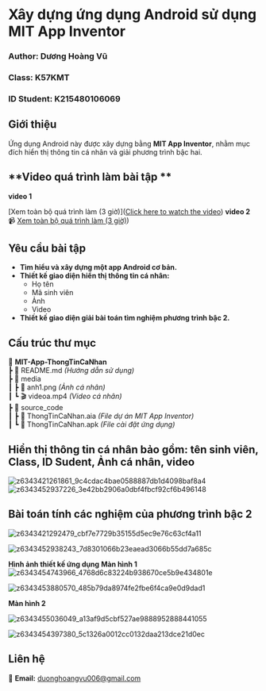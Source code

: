 # Xây dựng ứng dụng Android sử dụng MIT App Inventor  
### **Author:** Dương Hoàng Vũ  
### **Class:** K57KMT  
### **ID Student:** K215480106069  

## **Giới thiệu**  
Ứng dụng Android này được xây dựng bằng **MIT App Inventor**, nhằm mục đích hiển thị thông tin cá nhân và giải phương trình bậc hai.

## **Video quá trình làm bài tập **   
**video 1**

 [Xem toàn bộ quá trình làm (3 giờ)]([Click here to watch the video](https://www.youtube.com/watch?v=IfGjKiD_UDY&t=6s))
**video 2**
📹 [Xem toàn bộ quá trình làm (3 giờ)](https://www.youtube.com/watch?v=ip0IdVIdMIc&t=1s))
## **Yêu cầu bài tập**  
- **Tìm hiểu và xây dựng một app Android cơ bản.**  
- **Thiết kế giao diện hiển thị thông tin cá nhân:**  
  - Họ tên  
  - Mã sinh viên  
  - Ảnh  
  - Video  
- **Thiết kế giao diện giải bài toán tìm nghiệm phương trình bậc 2.**  

## **Cấu trúc thư mục**  
📂 **MIT-App-ThongTinCaNhan**  
 ┣ 📜 README.md *(Hướng dẫn sử dụng)*  
 ┣ 📂 media  
 ┃ ┣ 📸 anh1.png *(Ảnh cá nhân)*  
 ┃ ┗ 🎬 videoa.mp4 *(Video cá nhân)*  
 ┣ 📂 source_code  
 ┃ ┣ 📜 ThongTinCaNhan.aia *(File dự án MIT App Inventor)*  
 ┃ ┗ 📜 ThongTinCaNhan.apk *(File cài đặt ứng dụng)*  

 
## **Hiển thị thông tin cá nhân bảo gồm: tên sinh viên, Class, ID Sudent, Ảnh cá nhân, video**
![z6343421261861_9c4cdac4bae0588887db1d4098baf8a4](https://github.com/user-attachments/assets/4d68531c-4210-4e81-80c4-dad339d034c3)
![z6343452937226_3e42bb2906a0dbf4fbcf92cf6b496148](https://github.com/user-attachments/assets/9307752e-5c6a-4b90-97f8-43a428406fdf)

## **Bài toán tính các nghiệm của phương trình bậc 2**
![z6343421292479_cbf7e7729b35155d5ec9e76c63cf4a11](https://github.com/user-attachments/assets/941c1d59-4aa1-4a33-b271-8c924f2f2412)

![z6343452938243_7d8301066b23eaead3066b55dd7a685c](https://github.com/user-attachments/assets/37d2b1d6-093e-4380-b255-4fb35447e496)


**Hình ảnh thiết kế ứng dụng**
**Màn hình 1**
![z6343454743966_4768d6c83224b938670ce5b9e434801e](https://github.com/user-attachments/assets/865de09a-0eef-48d0-aaf3-d6c65d6150c2)



![z6343453880570_485b79da8974fe2fbe6f4ca9e0d9dad1](https://github.com/user-attachments/assets/78b654c4-eee9-4e75-ba3d-d270f292bb37)


**Màn hình 2**

![z6343455036049_a13af9d5cbf527ae9888952888441055](https://github.com/user-attachments/assets/c3171250-6e3f-408b-8a4b-4a93092b3e93)


![z6343454397380_5c1326a0012cc0132daa213dce21d0ec](https://github.com/user-attachments/assets/7d1fe5c0-c598-4d14-9f38-5a3266758c82)


## **Liên hệ**  
📩 **Email:** duonghoangvu006@gmail.com  
